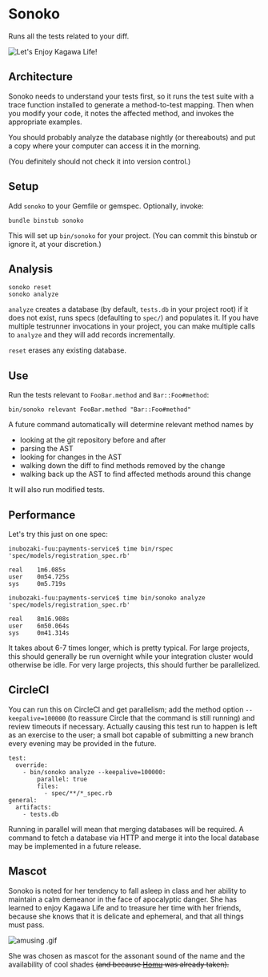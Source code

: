 # Sonoko

Runs all the tests related to your diff.

![Let's Enjoy Kagawa Life!](http://i.imgur.com/MR3hYYK.jpg)

## Architecture

Sonoko needs to understand your tests first, so it runs the test suite
with a trace function installed to generate a method-to-test
mapping. Then when you modify your code, it notes the affected method,
and invokes the appropriate examples.

You should probably analyze the database nightly (or thereabouts) and
put a copy where your computer can access it in the morning.

(You definitely should not check it into version control.)

## Setup

Add `sonoko` to your Gemfile or gemspec. Optionally, invoke:

``` shellsession
bundle binstub sonoko

```

This will set up `bin/sonoko` for your project.
(You can commit this binstub or ignore it, at your discretion.)

## Analysis
```  shellsession
sonoko reset
sonoko analyze
```

`analyze` creates a database (by default, `tests.db` in your project
root) if it does not exist, runs specs (defaulting to `spec/`) and
populates it. If you have multiple testrunner invocations in your
project, you can make multiple calls to `analyze` and they will
add records incrementally.

`reset` erases any existing database.

## Use

Run the tests relevant to `FooBar.method` and `Bar::Foo#method`:
``` shellsession
bin/sonoko relevant FooBar.method "Bar::Foo#method"
```

A future command automatically will determine relevant method names by
 - looking at the git repository before and after
 - parsing the AST
 - looking for changes in the AST
 - walking down the diff to find methods removed by the change
 - walking back up the AST to find affected methods around this change

It will also run modified tests.

## Performance

Let's try this just on one spec:

```
inubozaki-fuu:payments-service$ time bin/rspec 'spec/models/registration_spec.rb'

real	1m6.085s
user	0m54.725s
sys     0m5.719s
```

```
inubozaki-fuu:payments-service$ time bin/sonoko analyze 'spec/models/registration_spec.rb'

real	8m16.908s
user	6m50.064s
sys     0m41.314s
```

It takes about 6-7 times longer, which is pretty typical. For large
projects, this should generally be run overnight while your
integration cluster would otherwise be idle. For very large projects,
this should further be parallelized.

## CircleCI

You can run this on CircleCI and get parallelism; add the method
option `--keepalive=100000` (to reassure Circle that the command is
still running) and review timeouts if necessary. Actually causing this
test run to happen is left as an exercise to the user; a small bot
capable of submitting a new branch every evening may be provided in
the future.

```
test:
  override:
    - bin/sonoko analyze --keepalive=100000:
        parallel: true
        files:
          - spec/**/*_spec.rb
general:
  artifacts:
    - tests.db
```

Running in parallel will mean that merging databases will be required.
A command to fetch a database via HTTP and merge it into the local
database may be implemented in a future release.

## Mascot

Sonoko is noted for her tendency to fall asleep in class and her
ability to maintain a calm demeanor in the face of apocalyptic
danger. She has learned to enjoy Kagawa Life and to treasure her time
with her friends, because she knows that it is delicate and ephemeral,
and that all things must pass.

![amusing .gif](https://media.giphy.com/media/jyAaxYquCLYe4/giphy.gif)

She was chosen as mascot for the assonant sound of the name and the
availability of cool shades ~~(and because
[Homu](https://github.com/homu) was already taken).~~
